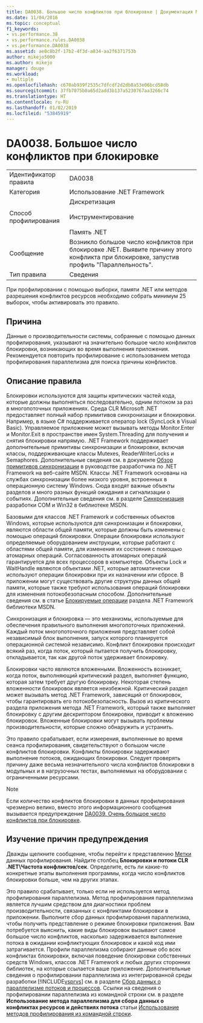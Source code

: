 ```yaml
---
title: DA0038. Большое число конфликтов при блокировке | Документация Майкрософт
ms.date: 11/04/2016
ms.topic: conceptual
f1_keywords:
- vs.performance.38
- vs.performance.rules.DA0038
- vs.performance.DA0038
ms.assetid: ae0c8b2f-17b2-4f3d-a834-aa2f6371753b
author: mikejo5000
ms.author: mikejo
manager: douge
ms.workload:
- multiple
ms.openlocfilehash: c670ab939f2535c7dfcdf2d2db8a53e06bcd58db
ms.sourcegitcommit: 37fb7075b0a65d2add3b137a5230767aa3266c74
ms.translationtype: HT
ms.contentlocale: ru-RU
ms.lasthandoff: 01/02/2019
ms.locfileid: "53845919"
---
```

# <a name="da0038-high-rate-of-lock-contentions"></a>DA0038. Большое число конфликтов при блокировке

|||  
|-|-|  
|Идентификатор правила|DA0038|  
|Категория|Использование .NET Framework|  
|Способ профилирования|Дискретизация<br /><br /> Инструментирование<br /><br /> Память .NET|  
|Сообщение|Возникло большое число конфликтов при блокировке .NET. Выявите причину этого конфликта при блокировке, запустив профиль "Параллельность".|  
|Тип правила|Сведения|  

 При профилировании с помощью выборки, памяти .NET или методов разрешения конфликтов ресурсов необходимо собрать минимум 25 выборок, чтобы активировать это правило.  

## <a name="cause"></a>Причина  
 Данные о производительности системы, собранные с помощью данных профилирования, указывают на значительно большое число конфликтов блокировки, возникающих во время выполнения приложения. Рекомендуется повторить профилирование с использованием метода профилирования параллелизма для поиска причины конфликтов.  

## <a name="rule-description"></a>Описание правила  
 Блокировки используются для защиты критических частей кода, которые должны выполняться последовательно, одним потоком за раз в многопоточных приложениях. Среда CLR Microsoft .NET предоставляет полный набор примитивов синхронизации и блокировки. Например, в языке C# поддерживается оператор lock (SyncLock в Visual Basic). Управляемое приложение может вызывать методы Monitor.Enter и Monitor.Exit в пространстве имен System.Threading для получения и снятия блокировки напрямую. .NET Framework поддерживает дополнительные примитивы синхронизации и блокировки, включая классы, поддерживающие классы Mutexes, ReaderWriterLocks и Semaphores. Дополнительные сведения см. в документе [Обзор примитивов синхронизации](http://go.microsoft.com/fwlink/?LinkId=177867) в руководстве разработчика по .NET Framework на веб-сайте MSDN. Классы .NET Framework основаны на службах синхронизации более низкого уровня, встроенных в операционную систему Windows. Сюда входят важные объекты разделов и много разных функций ожидания и сигнализации о событиях. Дополнительные сведения см. в разделе [Синхронизация](http://go.microsoft.com/fwlink/?LinkId=177869) разработки COM и Win32 в библиотеке MSDN.  

 Базовыми для классов .NET Framework и собственных объектов Windows, которые используются для синхронизации и блокировки, являются области общей памяти, которые должны быть изменены с помощью операций блокировки. Операции блокировки используют определяемые оборудованием инструкции, которые работают с областями общей памяти, для изменения их состояния с помощью атомарных операций. Согласованность атомарных операций гарантируется для всех процессоров в компьютере. Объекты Lock и WaitHandle являются объектами .NET, которые автоматически используют операции блокировки при их назначении или сбросе. В приложении могут существовать другие структуры данных общей памяти, которые также требуют использования операций блокировки для изменения потокобезопасным способом. Дополнительные сведения см. в статье [Блокируемые операции](http://go.microsoft.com/fwlink/?LinkId=177870) раздела .NET Framework библиотеки MSDN.  

 Синхронизация и блокировка — это механизмы, используемые для обеспечения правильного выполнения многопоточных приложений. Каждый поток многопоточного приложения представляет собой независимый блок выполнения, запуск которого планируется операционной системой независимо. Конфликт блокировки происходит всякий раз, когда поток, который пытается получить блокировку, откладывается, так как другой поток удерживает блокировку.  

 Блокировки часто являются вложенными. Вложенность возникает, когда поток, выполняющий критический раздел, выполняет функцию, которая затем требует другую блокировку. Некоторая степень вложенности блокировок является неизбежной. Критический раздел может вызывать метод .NET Framework, зависящий от блокировок, чтобы гарантировать его потокобезопасность. Вызов из критического раздела приложения метода .NET Framework, который также выполняет блокировку с другим дескриптором блокировки, приводит к вложению блокировок. Вложенные блокировки могут вызывать проблемы производительности, которые сложно обнаружить и устранить.  

 Это правило срабатывает, если измерения, выполненные во время сеанса профилирования, свидетельствуют о большом числе конфликтов блокировки. Конфликты блокировки задерживают выполнение потоков, ожидающих блокировки. Следует проверять причину даже весьма незначительного числа конфликтов блокировки в модульных и в нагрузочных тестах, выполняемых на оборудовании с ограниченными ресурсами.  

> [!NOTE]
>  Если количество конфликтов блокировки в данных профилирования чрезмерно велико, вместо этого информационного сообщения вызывается предупреждение [DA0039. Очень большое число конфликтов при блокировке](../profiling/da0039-very-high-rate-of-lock-contentions.md).  

## <a name="how-to-investigate-a-warning"></a>Изучение причин предупреждения  
 Дважды щелкните сообщение, чтобы перейти к представлению [Метки](../profiling/marks-view.md) данных профилирования.  Найдите столбец **Блокировки и потоки CLR .NET\Частота конфликтов/сек**. Определите, есть ли какие-то конкретные этапы выполнения программы, когда число конфликтов блокировки больше, чем на других этапах.  

 Это правило срабатывает, только если не используется метод профилирования параллелизма. Метод профилирования параллелизма является лучшим средством для диагностики проблем производительности, связанных с конфликтами блокировки в приложении. Выполните сбор данных профилирования параллелизма, чтобы получить представление о режиме блокировки приложения. Вам потребуется выяснить, какие виды блокировок вызывают самое большое число конфликтов, насколько задерживается выполнение потока в ожидании конфликтующих блокировок и какой код ими затрагивается. Профили параллелизма собирают данные обо всех конфликтах блокировки, включая поведение блокировки собственных средств Windows, классов .NET Framework и любых других сторонних библиотек, на которые ссылается ваше приложение. Дополнительные сведения о профилировании параллелизма из интегрированной среды разработки [!INCLUDE[vsprvs](../code-quality/includes/vsprvs_md.md)] см. в разделе [Сбор данных о параллелизме потоков и процессов](../profiling/collecting-thread-and-process-concurrency-data.md). Ссылки на сведения о профилировании параллелизма из командной строки см. в разделе **Использование метода параллелизма для сбора данных о конфликтах ресурсов и действиях потока** статьи [Использование методов профилирования из командной строки](../profiling/using-profiling-methods-to-collect-performance-data-from-the-command-line.md).